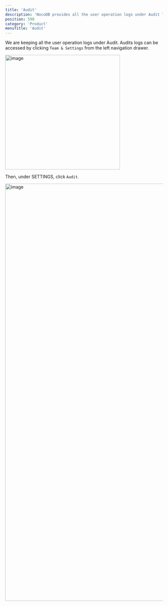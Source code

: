 ```yaml
---
title: 'Audit'
description: 'NocoDB provides all the user operation logs under Audit log'
position: 590
category: 'Product'
menuTitle: 'Audit'
---
```


We are keeping all the user operation logs under Audit. Audits logs can be accessed by clicking `Team & Settings` from the left navigation drawer.

<img width="367" alt="image" src="https://user-images.githubusercontent.com/35857179/170426881-ba645392-24a2-4446-b501-0595a0887724.png">

Then, under SETTINGS, click `Audit`.

<img width="1335" alt="image" src="https://user-images.githubusercontent.com/35857179/170428570-627a3763-26ae-4b8f-b5a8-0b8b42638464.png">
